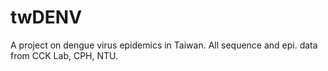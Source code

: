 # twDENV
A project on dengue virus epidemics in Taiwan.
All sequence and epi. data from CCK Lab, CPH, NTU.